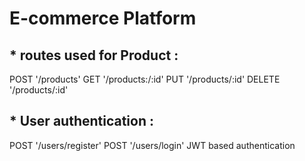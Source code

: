 # E-commerce Platform

## \* routes used for Product :

POST '/products'
GET '/products:/:id'
PUT '/products/:id'
DELETE '/products/:id'

## \* User authentication :

POST '/users/register'
POST '/users/login'
JWT based authentication

